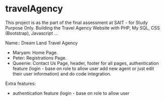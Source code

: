 # travelAgency
This project is as the part of the final assessment at SAIT - for Study Purpose Only.
Building the Travel Agency Website with PHP, My SQL, CSS (Bootstrap), Javascript ...

Name:: Dream Land Travel Agency
- Maryam: Home Page.
- Peter: Registrations Page.
- Queenie: Contact Us Page, header, footer for all pages, authentication feature (login - base on role to allow user add new agent or just edit their user information) and do code integration.

Extra features:
- authentication feature (login - base on role to allow user
